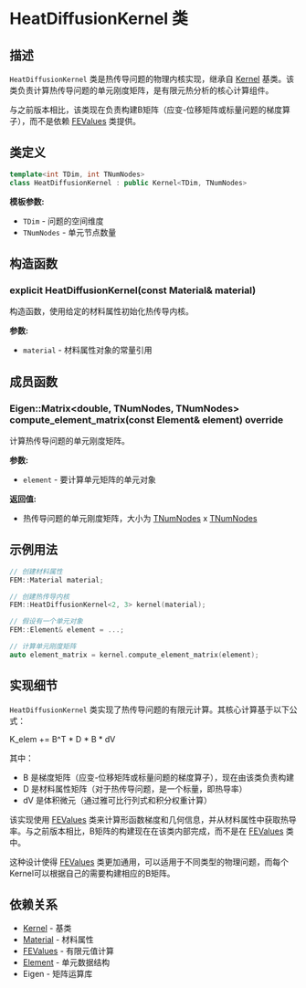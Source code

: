 # HeatDiffusionKernel 类

## 描述

`HeatDiffusionKernel` 类是热传导问题的物理内核实现，继承自 [Kernel](Kernel.md) 基类。该类负责计算热传导问题的单元刚度矩阵，是有限元热分析的核心计算组件。

与之前版本相比，该类现在负责构建B矩阵（应变-位移矩阵或标量问题的梯度算子），而不是依赖 [FEValues](../../core/classes/FEValues.md) 类提供。

## 类定义

```cpp
template<int TDim, int TNumNodes>
class HeatDiffusionKernel : public Kernel<TDim, TNumNodes>
```

**模板参数:**
- `TDim` - 问题的空间维度
- `TNumNodes` - 单元节点数量

## 构造函数

### explicit HeatDiffusionKernel(const Material& material)

构造函数，使用给定的材料属性初始化热传导内核。

**参数:**
- `material` - 材料属性对象的常量引用

## 成员函数

### Eigen::Matrix<double, TNumNodes, TNumNodes> compute_element_matrix(const Element& element) override

计算热传导问题的单元刚度矩阵。

**参数:**
- `element` - 要计算单元矩阵的单元对象

**返回值:**
- 热传导问题的单元刚度矩阵，大小为 [TNumNodes](file:///E:/code/cpp/ETS_FEM_Kernel/fem/kernels/HeatDiffusionKernel.hpp#L17) x [TNumNodes](file:///E:/code/cpp/ETS_FEM_Kernel/fem/kernels/HeatDiffusionKernel.hpp#L17)

## 示例用法

```cpp
// 创建材料属性
FEM::Material material;

// 创建热传导内核
FEM::HeatDiffusionKernel<2, 3> kernel(material);

// 假设有一个单元对象
FEM::Element& element = ...;

// 计算单元刚度矩阵
auto element_matrix = kernel.compute_element_matrix(element);
```

## 实现细节

`HeatDiffusionKernel` 类实现了热传导问题的有限元计算。其核心计算基于以下公式：

K_elem += B^T * D * B * dV

其中：
- B 是梯度矩阵（应变-位移矩阵或标量问题的梯度算子），现在由该类负责构建
- D 是材料属性矩阵（对于热传导问题，是一个标量，即热导率）
- dV 是体积微元（通过雅可比行列式和积分权重计算）

该实现使用 [FEValues](../../core/classes/FEValues.md) 类来计算形函数梯度和几何信息，并从材料属性中获取热导率。与之前版本相比，B矩阵的构建现在在该类内部完成，而不是在 [FEValues](../../core/classes/FEValues.md) 类中。

这种设计使得 [FEValues](../../core/classes/FEValues.md) 类更加通用，可以适用于不同类型的物理问题，而每个Kernel可以根据自己的需要构建相应的B矩阵。

## 依赖关系

- [Kernel](Kernel.md) - 基类
- [Material](../../materials/classes/Material.md) - 材料属性
- [FEValues](../../core/classes/FEValues.md) - 有限元值计算
- [Element](../../mesh/classes/Element.md) - 单元数据结构
- Eigen - 矩阵运算库